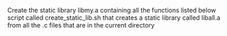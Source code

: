 Create the static library libmy.a containing all the functions listed below
script called create_static_lib.sh that creates a static library called liball.a from all the .c files that are in the current directory

